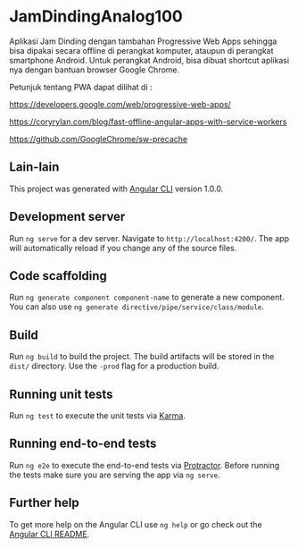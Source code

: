 # JamDindingAnalog100

Aplikasi Jam Dinding dengan tambahan Progressive Web Apps sehingga bisa dipakai secara offline di perangkat komputer, ataupun di perangkat smartphone Android. Untuk perangkat Android, bisa dibuat shortcut aplikasi nya dengan bantuan browser Google Chrome. 


Petunjuk tentang PWA dapat dilihat di :

https://developers.google.com/web/progressive-web-apps/

https://coryrylan.com/blog/fast-offline-angular-apps-with-service-workers

https://github.com/GoogleChrome/sw-precache


## Lain-lain

This project was generated with [Angular CLI](https://github.com/angular/angular-cli) version 1.0.0.

## Development server

Run `ng serve` for a dev server. Navigate to `http://localhost:4200/`. The app will automatically reload if you change any of the source files.

## Code scaffolding

Run `ng generate component component-name` to generate a new component. You can also use `ng generate directive/pipe/service/class/module`.

## Build

Run `ng build` to build the project. The build artifacts will be stored in the `dist/` directory. Use the `-prod` flag for a production build.

## Running unit tests

Run `ng test` to execute the unit tests via [Karma](https://karma-runner.github.io).

## Running end-to-end tests

Run `ng e2e` to execute the end-to-end tests via [Protractor](http://www.protractortest.org/).
Before running the tests make sure you are serving the app via `ng serve`.

## Further help

To get more help on the Angular CLI use `ng help` or go check out the [Angular CLI README](https://github.com/angular/angular-cli/blob/master/README.md).
